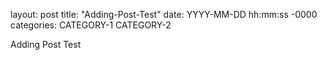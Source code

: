 layout: post
title: "Adding-Post-Test"
date: YYYY-MM-DD hh:mm:ss -0000
categories: CATEGORY-1 CATEGORY-2

Adding Post Test 
